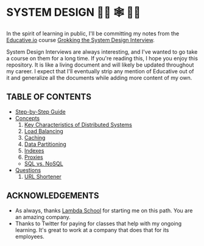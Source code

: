 # SYSTEM DESIGN 👩‍💻 🕸 👨‍💻

In the spirit of learning in public, I'll be committing my notes from the [Educative.io](https://www.educative.io/learn) course [Grokking the System Design Interview](https://www.educative.io/courses/grokking-the-system-design-interview).

System Design Interviews are always interesting, and I've wanted to go take a course on them for a long time. If you're reading this, I hope you enjoy this repository. It is like a living document and will likely be updated throughout my career. I expect that I'll eventually strip any mention of Educative out of it and generalize all the documents while adding more content of my own.

## TABLE OF CONTENTS

- [Step-by-Step Guide](./guide.md)
- [Concepts](./concepts/)
  1. [Key Characteristics of Distributed Systems](./concepts/key-characteristics-of-distributed-systems.md)
  2. [Load Balancing](./concepts/load-balancing.md)
  3. [Caching](./concepts/caching.md)
  4. [Data Partitioning](./concepts/data-partitioning.md)
  5. [Indexes](./concepts/indexes.md)
  6. [Proxies](./concepts/proxies.md)
  - [SQL vs. NoSQL](./concepts/sql-versus-nosql.md)
- [Questions](./questions/)
  1. [URL Shortener](./questions/url-shortener.md)

## ACKNOWLEDGEMENTS

- As always, thanks [Lambda School](https://lambdaschool.com/) for starting me on this path. You are an amazing company.
- Thanks to Twitter for paying for classes that help with my ongoing learning. It's great to work at a company that does that for its employees.
